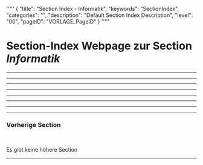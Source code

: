 '''''
{
"title": "Section Index - Informatik",
"keywords": "SectionIndex",
"categories": "",
"description": "Default Section Index Description",
"level": "00",
"pageID": "VORLAGE_PageID"
}
'''''


<h1>Section-Index Webpage zur Section <i>Informatik</i></h1>

<hr><hr><hr><hr><hr><hr><hr><hr><h3>Vorherige Section</h3><br><p>Es gibt keine höhere Section</p><hr>